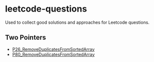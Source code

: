 # leetcode-questions
Used to collect good solutions and approaches for Leetcode questions.

## Two Pointers

- [P26_RemoveDuplicatesFromSortedArray](./src/leetcode/editor/en/doc/note/P26_RemoveDuplicatesFromSortedArray.md)
- [P80_RemoveDuplicatesFromSortedArray](./src/leetcode/editor/en/doc/note/P80_RemoveDuplicatesFromSortedArrayIi.md)

